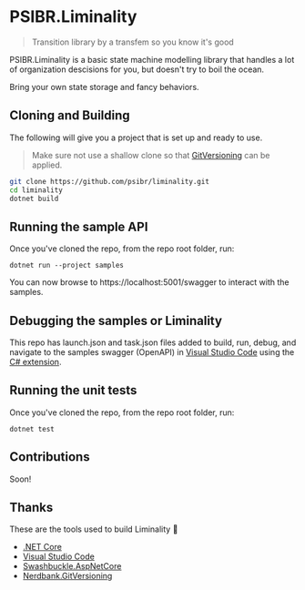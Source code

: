 # PSIBR.Liminality

>Transition library by a transfem so you know it's good

PSIBR.Liminality is a basic state machine modelling library that handles a lot of organization descisions for you, but doesn't try to boil the ocean. 

Bring your own state storage and fancy behaviors.


## Cloning and Building

The following will give you a project that is set up and ready to use. 

> Make sure not use a shallow clone so that [GitVersioning](https://github.com/dotnet/Nerdbank.GitVersioning) can be applied.

```bash
git clone https://github.com/psibr/liminality.git
cd liminality
dotnet build
```

## Running the sample API

Once you've cloned the repo, from the repo root folder, run:

```
dotnet run --project samples
```

You can now browse to https://localhost:5001/swagger to interact with the samples.

## Debugging the samples or Liminality

This repo has launch.json and task.json files added to build, run, debug, and navigate to the samples swagger (OpenAPI) in [Visual Studio Code](https://code.visualstudio.com/) using the [C# extension](https://marketplace.visualstudio.com/items?itemName=ms-dotnettools.csharp).

## Running the unit tests

Once you've cloned the repo, from the repo root folder, run:

```
dotnet test
```

## Contributions

Soon!

## Thanks

These are the tools used to build Liminality 🥂

- [.NET Core](https://dot.net)
- [Visual Studio Code](https://code.visualstudio.com/)
- [Swashbuckle.AspNetCore](https://github.com/domaindrivendev/Swashbuckle.AspNetCore)
- [Nerdbank.GitVersioning](https://github.com/dotnet/Nerdbank.GitVersioning)